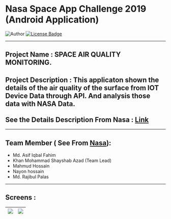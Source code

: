 # Nasa Space App Challenge 2019 (Android Application)

![Author](https://img.shields.io/badge/author-AIFahim-orange)
[![License Badge](https://img.shields.io/badge/license-GPL%203.0-blue)](https://github.com/AIFahim/Nasa-Space-App-2019-Android-Application/blob/master/LICENSE)

<hr>

## Project Name : SPACE AIR QUALITY MONITORING. 
## Project Description : This applicaton shown the details of the air quality of the surface from  IOT Device Data through API. And analysis those data with NASA Data. <br><br> See the Details Description From Nasa : [Link](https://2019.spaceappschallenge.org/challenges/living-our-world/surface-air-quality-mission/teams/decoders-squad/project)  

<hr>

## Team Member ( See From [Nasa](https://2019.spaceappschallenge.org/challenges/living-our-world/surface-air-quality-mission/teams/decoders-squad/members)): 
  - Md. Asif Iqbal Fahim
  - Khan Mohammad Shayshab Azad (Team Lead)
  - Mahmud Hossain
  - Nayon hossain
  - Md. Rajibul Palas
<hr>

## Screens : 

<img src="https://user-images.githubusercontent.com/33654834/79976175-ff971c00-84bd-11ea-991e-ead8bf98baed.jpg"/>  | <img src="https://user-images.githubusercontent.com/33654834/79977513-32421400-84c0-11ea-8873-9a7098935054.jpg"/>  
:-------------------------:|:-------------------------:

